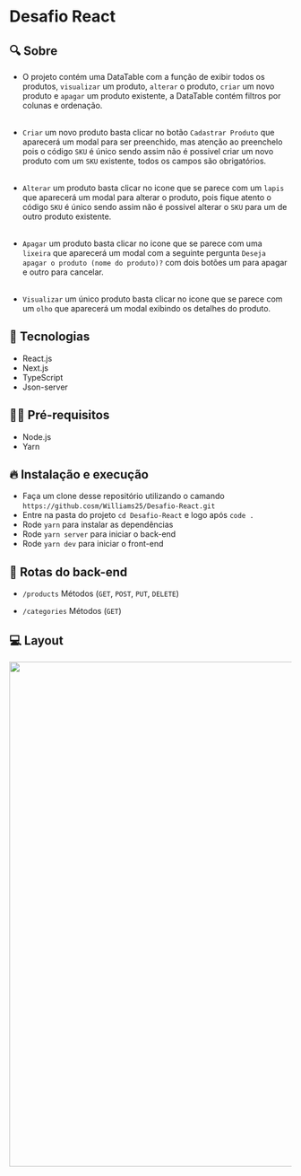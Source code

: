 # Desafio React

## :mag: Sobre

- O projeto contém uma DataTable com a função de exibir todos os produtos, `visualizar` um produto, `alterar` o produto, `criar` um novo produto e `apagar` um produto existente, a DataTable contém filtros por colunas e ordenação. <br/><br/>

- `Criar` um novo produto basta clicar no botão `Cadastrar Produto` que aparecerá um modal para ser preenchido, mas atenção ao preenchelo pois o código `SKU` é único sendo assim não é possivel criar um novo produto com um `SKU` existente, todos os campos são obrigatórios. <br/><br/>

- `Alterar` um produto basta clicar no icone que se parece com um `lapis` que aparecerá um modal para alterar o produto, pois fique atento o código `SKU` é único sendo assim não é possivel alterar o `SKU` para um de outro produto existente. <br/><br/>

- `Apagar` um produto basta clicar no icone que se parece com uma `lixeira` que aparecerá um modal com a seguinte pergunta `Deseja apagar o produto (nome do produto)?` com dois botões um para apagar e outro para cancelar.<br/><br/>

- `Visualizar` um único produto basta clicar no icone que se parece com um `olho` que aparecerá um modal exibindo os detalhes do produto.

## :dart: Tecnologias

- React.js
- Next.js
- TypeScript
- Json-server

## ✋🏻 Pré-requisitos

- Node.js
- Yarn

## 🔥 Instalação e execução

- Faça um clone desse repositório utilizando o camando `https://github.cosm/Williams25/Desafio-React.git`
- Entre na pasta do projeto `cd Desafio-React` e logo após `code .`
- Rode `yarn` para instalar as dependências
- Rode `yarn server` para iniciar o back-end
- Rode `yarn dev` para iniciar o front-end

## :rocket: Rotas do back-end

- `/products` Métodos (`GET`, `POST`, `PUT`, `DELETE`)

- `/categories` Métodos (`GET`)

## :computer: Layout

<p align="center">
  <img src="./public/home.svg" width="900">
</p>
